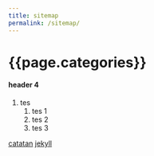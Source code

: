 ```yaml
---
title: sitemap
permalink: /sitemap/
---
```


# {{page.categories}}
#### header 4
1. tes
    1. tes 1
    1. tes 2
    1. tes 3



<div class="categories">
  <a href="#!" class="category">catatan</a>
  <a href="#!" class="category">jekyll</a>
</div>
